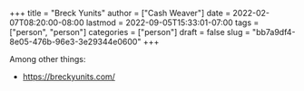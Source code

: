 +++
title = "Breck Yunits"
author = ["Cash Weaver"]
date = 2022-02-07T08:20:00-08:00
lastmod = 2022-09-05T15:33:01-07:00
tags = ["person", "person"]
categories = ["person"]
draft = false
slug = "bb7a9df4-8e05-476b-96e3-3e29344e0600"
+++

Among other things:

-   <https://breckyunits.com/>
